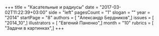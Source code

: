 +++
title = "Касательные и радиусы"
date = "2017-03-02T11:22:39+03:00"
side = "left"
pagesCount = "1"
slogan = ""
year = "2014"
startPage = "8"
authors = [ "Александр Бердников",]
issues = [ "2014_10",]
illustrators = [ "Евгений Паненко",]
month = "10"
rubrics = [ "Задачи в картинках",]
+++
